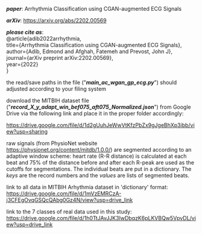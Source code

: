 **_paper_**: Arrhythmia Classification using CGAN-augmented ECG Signals

**_arXiv_**: https://arxiv.org/abs/2202.00569

**_please cite as_**:       
@article{adib2022arrhythmia,       
  title={Arrhythmia Classification using CGAN-augmented ECG Signals},  
  author={Adib, Edmond and Afghah, Fatemeh and Prevost, John J},  
  journal={arXiv preprint arXiv:2202.00569},  
  year={2022}  
}

the read/save paths in the file ("**_main_ac_wgan_gp_ecg.py_**") should adjusted according to your filing system

download the MITBIH dataset file ("**_record_X_y_adapt_win_bef075_aft075_Normalized.json_**") from Google Drive via the following link and place it in the proper folder accordingly:

https://drive.google.com/file/d/1d2gUuhJeWwVtKfzPbZx9gJgeBhXp3ibb/view?usp=sharing

raw signals (from PhysioNet website https://physionet.org/content/mitdb/1.0.0/) are segmented according to an adaptive window scheme: heart rate (R-R distance) is calculated at each beat and 75% of the distance before and after each R-peak are used as the cutoffs for segmentations. The individual beats are put in a dictionary. The _keys_ are the record numbers and the _values_ are lists of segmented beats. 

link to all data in MITBIH Arhythmia dataset in 'dictionary' format: https://drive.google.com/file/d/1mVzEMRCzA-j3CFEgOvqGSQcQAbg0Gz4N/view?usp=drive_link

link to the 7 classes of real data used in this study: https://drive.google.com/file/d/1h0TtJAvJJK3IwDbqzK6pLKVBQw5VpvDL/view?usp=drive_link

